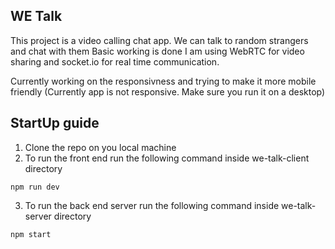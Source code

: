 ## WE Talk 
This project is a video calling chat app.
We can talk to random strangers and chat with them
Basic working is done
I am using WebRTC for video sharing and socket.io for real time communication.

Currently working on the responsivness and trying to make it more mobile friendly
(Currently app is not responsive. Make sure you run it on a desktop)

## StartUp guide
1. Clone the repo on you local machine
2. To run the front end run the following command inside we-talk-client directory
```
npm run dev
```
3. To run the back end server run the following command inside we-talk-server directory
```
npm start
```